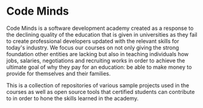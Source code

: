 # Code Minds

Code Minds is a software development academy created as a response to the declining quality of the education that is given in universities as they fail to create professional developers updated with the relevant skills for today's industry. We focus our courses on not only giving the strong foundation other entities are lacking but also in teaching individuals how jobs, salaries, negotiations and recruiting works in order to achieve the ultimate goal of why they pay for an education: be able to make money to provide for themselves and their families.

This is a collection of repositories of various sample projects used in the courses as well as open source tools that certified students can contribute to in order to hone the skills learned in the academy.
